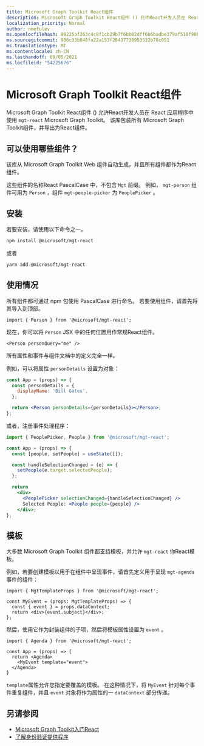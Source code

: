 ```yaml
---
title: Microsoft Graph Toolkit React组件
description: Microsoft Graph Toolkit React组件 () 允许React开发人员在 React 应用程序中使用 `mgt-react` Microsoft Graph Toolkit。
localization_priority: Normal
author: nmetulev
ms.openlocfilehash: 89225af263c4c8f1cb29b7f6bb02dff6b6badbe379af510f90bed821935be047
ms.sourcegitcommit: 986c33b848fa22a153f28437738953532b78c051
ms.translationtype: MT
ms.contentlocale: zh-CN
ms.lasthandoff: 08/05/2021
ms.locfileid: "54225676"
---
```

# <a name="microsoft-graph-toolkit-react-components"></a>Microsoft Graph Toolkit React组件

Microsoft Graph Toolkit React组件 () 允许React开发人员在 React 应用程序中使用 `mgt-react` Microsoft Graph Toolkit。 该库包装所有 Microsoft Graph Toolkit组件，并导出为React组件。

## <a name="what-components-can-i-use"></a>可以使用哪些组件？

该库从 Microsoft Graph Toolkit Web 组件自动生成，并且所有组件都作为React组件。

这些组件的名称React PascalCase 中，不包含 `Mgt` 前缀。 例如， `mgt-person` 组件可用为 `Person` ，组件 `mgt-people-picker` 为 `PeoplePicker` 。

## <a name="installation"></a>安装 

若要安装，请使用以下命令之一。

```bash
npm install @microsoft/mgt-react
```

或者

```bash
yarn add @microsoft/mgt-react
```

## <a name="usage"></a>使用情况

所有组件都可通过 npm 包使用 PascalCase 进行命名。 若要使用组件，请首先将其导入到顶部。

```tsx
import { Person } from '@microsoft/mgt-react';
```

现在，你可以将 `Person` JSX 中的任何位置用作常规React组件。

```tsx
<Person personQuery="me" />
```

所有属性和事件与组件文档中的定义完全一样。

例如，可以将属性 `personDetails` 设置为对象：

```jsx
const App = (props) => {
  const personDetails = {
    displayName: 'Bill Gates',
  };

  return <Person personDetails={personDetails}></Person>;
};
```

或者，注册事件处理程序：

```jsx
import { PeoplePicker, People } from '@microsoft/mgt-react';

const App = (props) => {
  const [people, setPeople] = useState([]);

  const handleSelectionChanged = (e) => {
    setPeople(e.target.selectedPeople);
  };

  return
    <div>
      <PeoplePicker selectionChanged={handleSelectionChanged} />
      Selected People: <People people={people} />
    </div>;
};
```

## <a name="templates"></a>模板

大多数 Microsoft Graph Toolkit 组件[都支持](../customize-components/templates.md)模板，并允许 `mgt-react` 你React模板。

例如，若要创建模板以用于在组件中呈现事件，请首先定义用于呈现 `mgt-agenda` 事件的组件：

```tsx
import { MgtTemplateProps } from '@microsoft/mgt-react';

const MyEvent = (props: MgtTemplateProps) => {
  const { event } = props.dataContext;
  return <div>{event.subject}</div>;
};
```

然后，使用它作为封装组件的子项，然后将模板属性设置为 `event` 。

```tsx
import { Agenda } from '@microsoft/mgt-react';

const App = (props) => {
  return <Agenda>
    <MyEvent template="event">
  </Agenda>
}
```

`template`属性允许您指定要覆盖的模板。 在这种情况下，将 `MyEvent` 针对每个事件重复组件，并且 `event` 对象将作为属性的一 `dataContext` 部分传递。

## <a name="see-also"></a>另请参阅

* [Microsoft Graph Toolkit入门React](./use-toolkit-with-react.md)
* [了解身份验证提供程序](../providers/providers.md)
